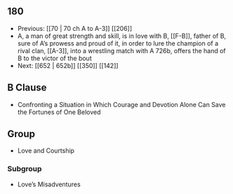 ## 180
- Previous: [[70 | 70 ch A to A-3]] [[206]] 
- A, a man of great strength and skill, is in love with B, [[F-B]], father of B, sure of A’s prowess and proud of it, in order to lure the champion of a rival clan, [[A-3]], into a wrestling match with A 726b, offers the hand of B to the victor of the bout
- Next: [[652 | 652b]] [[350]] [[142]] 

## B Clause
- Confronting a Situation in Which Courage and Devotion Alone Can Save the Fortunes of One Beloved

## Group
- Love and Courtship

### Subgroup
- Love’s Misadventures

